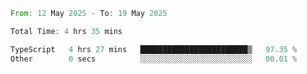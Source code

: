 <!--START_SECTION:waka-->

```rust
From: 12 May 2025 - To: 19 May 2025

Total Time: 4 hrs 35 mins

TypeScript   4 hrs 27 mins   ████████████████████████▒   97.35 %
Other        0 secs          ░░░░░░░░░░░░░░░░░░░░░░░░░   00.01 %
```

<!--END_SECTION:waka-->
